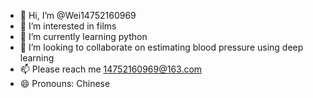 - 👋 Hi, I’m @Wei14752160969
- 👀 I’m interested in films
- 🌱 I’m currently learning python
- 💞️ I’m looking to collaborate on estimating blood pressure using deep learning
- 📫 Please reach me 14752160969@163.com
- 😄 Pronouns: Chinese

<!---
Wei14752160969/Wei14752160969 is a ✨ special ✨ repository because its `README.md` (this file) appears on your GitHub profile.
You can click the Preview link to take a look at your changes.
--->
